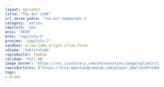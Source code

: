 ```yaml
---
layout: episodio
title: "The Act 1x06"
url_serie_padre: 'the-act-temporada-1'
category: 'series'
capitulo: 'yes'
anio: '2019'
prev: 'capitulo-5'
proximo: 'capitulo-7'
sandbox: allow-same-origin allow-forms
idioma: 'Subtitulado'
reproductor: fembed
calidad: 'Full HD'
image_banner: 'https://res.cloudinary.com/u4innovation/image/upload/v1560310449/chernobyl-banner-min_fgx16v.jpg'
reproductores: ["https://hls4.openloadpremium.com/player.php?id=bFVzdnFtbTRVZFI2TjFYc0dKMkJ6czZEVDZzK0tPd3ZzeThZdVhHZU0zdTdiOXQvenY2cytYRDd0bWoyZGgvSjRkWEl0UjZaYjN6RjBtL3labFN1aXc9PQ&sub=https://sub.cuevana2.io/vtt-sub/sub7/The.Act.S01E06.vtt","https://tutumeme.net/embed/player.php?u=bXQ3ajJOaW1wcFRGcEs2VW5XRGExTlRPMytmUnc3bHVwcWhoenVIUjI5SHF5TlNwc0taaG1jN2gwZHZSNTlIRHVhV2tZWitkNUtDVDNOL1ZvYW1rYjJka25xQT0","https://api.cuevana3.io/olpremium/gd.php?file=ek5lbm9xYWNrS0xNejZabVlkSFIyTkxQb3BPWDB0UFkwY3lvbjJIRjBPQ1QwNStUck1mVG9kVExvM0djeHA3VnFybXRscUdvMWRXNHRZbU1lYXVUeDg2cGpKVmp4cXpBejYxcGs2RE95ZFdybTJhTWU4YWp4YnVVZDMxanNMYkd1OCtrZjJTbmtjWGV1YUtMb2JpU3g4K2NxNVNKeXJUR3VaaDRoMlNvMU0yN3gzdU1ucnphMkx5bGRZaDR1THZGbHBpcWg1N1Jrc3JQeDMrSGk5SGF2cFNvYklLRWlNbmYxOG1ZYjZ6SDFBPT0","https://api.cuevana3.io/stream/index.php?file=ek5lbm9xYWNrS0xYMTZLa2xNbkdvY3ZTb3BtZng4TGp6ZFpobGFMUGtOYk4yWnllWU5iVDJNWFhZR1JtazVxa2xKR1VvcVBWMGVMWWtaYWhvSkhWNTV5WmEyUnNscG5TdDdoMWdwS3FwZEszazJTUmVKS1hvZEhUWjNHajBkVG53OWVzb3BpZjFOald6Smc9","https://player.cuevana2.io/index.php?file=eTllbW9hZHpYNURaMnRwZ2txR2FxdERRa2NhaG5tT2NuTkRYeDhla21xcWVYOVRLeE5XWFlLQ2ZnN3ZHdk54cW9IcHVZYmE0MTVTaGZZMmtsTUxGbUs2aW1YaXZkWmJVMExCMGRhNk5lWm5EbHRZPQ&sub=https://sub.cuevana2.io/vtt-sub/sub7/The.Act.S01E06.vtt","https://api.cuevana3.io/rr/gd.php?h=ek5lbm9xYWNrS0xJMVp5b21KREk0dFBLbjVkaHhkRGdrOG1jbnBpUnhhS1ZxWGVFZ0xMVnhibkhmS3lLMjhMWXpLOW9wbVdxeWVHMmxZU1JpZFhGMThlU3FadVkyUT09"]
tags:
- Drama
---
```












